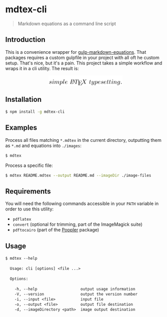 # mdtex-cli

> Markdown equations as a command line script

## Introduction

This is a convenience wrapper for [gulp-markdown-equations](https://github.com/rreusser/gulp-markdown-equations). That packages requires a custom gulpfile in your project with all oft he custom setup. That's nice, but it's a pain. This project takes a simple workflow and wraps it in a cli utility. The result is:

<p align="center"><img alt="simple&bsol;&semi;&bsol;LaTeX&bsol;&semi;typesetting&period;" valign="middle" src="images/simplelatextypesetting-95e156e622.png" width="234.5" height="32.5"></p>

## Installation

```bash
$ npm install -g mdtex-cli
```

## Examples

Process all files matching `*.mdtex` in the current directory, outputting them as `*.md` and equations into `./images`:

```bash
$ mdtex
```

Process a specific file:

```bash
$ mdtex README.mdtex --output README.md --imageDir ./image-files
```

## Requirements

You will need the following commands accessible in your `PATH` variable in order to use this utility:

- `pdflatex`
- `convert` (optional for trimming, part of the ImageMagick suite)
- `pdftocairo` (part of the [Poppler](http://poppler.freedesktop.org/) package)

## Usage

```
$ mdtex --help

  Usage: cli [options] <file ...>

  Options:

    -h, --help                   output usage information
    -V, --version                output the version number
    -i, --input <file>           input file
    -o, --output <file>          output file destination
    -d, --imageDirectory <path>  image output destination
```

